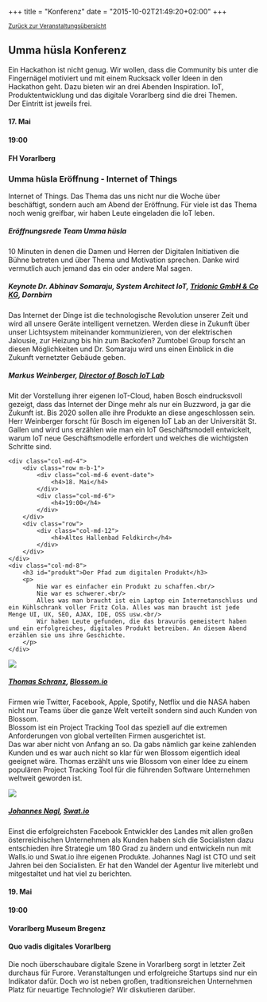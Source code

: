 +++
title = "Konferenz"
date = "2015-10-02T21:49:20+02:00"
+++

<small><a href="/veranstaltungen">Zurück zur Veranstaltungsübersicht</a></small>

## Umma hüsla Konferenz

Ein Hackathon ist nicht genug. Wir wollen, dass die Community bis unter die Fingernägel motiviert und mit einem Rucksack voller Ideen in den Hackathon geht. Dazu bieten wir an drei Abenden Inspiration. IoT, Produktentwicklung und das digitale Vorarlberg sind die drei Themen.<br/>
Der Eintritt ist jeweils frei.

<div class="row event-list m-y-1 p-y-1">
	<div class="col-md-4">
		<div class="row m-b-1">
			<div class="col-md-6 event-date">
				<h4>17. Mai</h4>
			</div>
			<div class="col-md-6">
				<h4>19:00</h4>
			</div>
		</div>
		<div class="row">
			<div class="col-md-12">
				<h4>FH Vorarlberg</h4>
			</div>
		</div>
	</div>
	<div class="col-md-8">
		<h3>Umma hüsla Eröffnung - Internet of Things</h3>
		<p>
			Internet of Things. Das Thema das uns nicht nur die Woche über beschäftigt, sondern auch am Abend der Eröffnung. Für viele ist das Thema noch wenig greifbar, wir haben Leute eingeladen die IoT leben.
		</p>
	</div>
</div>
<div class="row">
	<div class="col-md-2 col-md-offset-2">
	</div>
	<div class="col-md-8">
		<h5>Eröffnungsrede Team Umma hüsla</h5>
		<p>
			10 Minuten in denen die Damen und Herren der Digitalen Initiativen die Bühne betreten und über Thema und Motivation sprechen. Danke wird vermutlich auch jemand das ein oder andere Mal sagen.
		</p>
	</div>
</div>
<div class="row">
	<div class="col-md-2 col-md-offset-2">
	</div>
	<div class="col-md-8">
		<h5>Keynote Dr. Abhinav Somaraju, System Architect IoT, <a href="http://www.tridonic.com/">Tridonic GmbH &amp; Co KG</a>, Dornbirn </h5>
		<p>
			Das Internet der Dinge ist die technologische Revolution unserer Zeit und wird all unsere Geräte intelligent vernetzen.  Werden diese in Zukunft über unser Lichtsystem miteinander kommunizieren, von der elektrischen Jalousie, zur Heizung bis hin zum Backofen? Zumtobel Group forscht an diesen Möglichkeiten und Dr. Somaraju wird uns einen Einblick in die Zukunft vernetzter Gebäude geben.
		</p>
	</div>
</div>
<div class="row">
	<div class="col-md-2 col-md-offset-2">
	</div>
	<div class="col-md-8">
		<h5>Markus Weinberger, <a href="http://www.iot-lab.ch/">Director of Bosch IoT Lab</a></h5>
		<p>
			Mit der Vorstellung ihrer eigenen IoT-Cloud, haben Bosch eindrucksvoll gezeigt, dass das Internet der Dinge mehr als nur ein Buzzword, ja gar die Zukunft ist. Bis 2020 sollen alle ihre Produkte an diese angeschlossen sein. Herr Weinberger forscht für Bosch im eigenen IoT Lab an der Universität St. Gallen und wird uns erzählen wie man ein IoT Geschäftsmodell entwickelt, warum IoT neue Geschäftsmodelle erfordert und welches die wichtigsten Schritte sind.
		</p>
	</div>
</div>
<div class="row event-list m-y-1 p-y-1">

	<div class="col-md-4">
		<div class="row m-b-1">
			<div class="col-md-6 event-date">
				<h4>18. Mai</h4>
			</div>
			<div class="col-md-6">
				<h4>19:00</h4>
			</div>
		</div>
		<div class="row">
			<div class="col-md-12">
				<h4>Altes Hallenbad Feldkirch</h4>
			</div>
		</div>
	</div>
	<div class="col-md-8">
		<h3 id="produkt">Der Pfad zum digitalen Produkt</h3>
		<p>
			Nie war es einfacher ein Produkt zu schaffen.<br/>
			Nie war es schwerer.<br/>
			Alles was man braucht ist ein Laptop ein Internetanschluss und ein Kühlschrank voller Fritz Cola. Alles was man braucht ist jede Menge UI, UX, SEO, AJAX, IDE, OSS usw.<br/>
			Wir haben Leute gefunden, die das bravurös gemeistert haben und ein erfolgreiches, digitales Produkt betreiben. An diesem Abend erzählen sie uns ihre Geschichte.
		</p>
	</div>
</div>
<div class="row">		
	<div class="col-md-2 col-md-offset-2"><img class="img-fluid" src="/img/speaker/thomas.jpg" /></div>
	<div class="col-md-8">
	<h5><a href="https://twitter.com/__tosh">Thomas Schranz</a>, <a href="http://blossom.io">Blossom.io</a></h5>
		<p>
			Firmen wie Twitter, Facebook, Apple, Spotify, Netflix und die NASA haben nicht nur Teams über die ganze Welt verteilt sondern sind auch Kunden von Blossom.<br/>
			Blossom ist ein Project Tracking Tool das speziell auf die extremen Anforderungen von global verteilten Firmen ausgerichtet ist.<br/>
			Das war aber nicht von Anfang an so. Da gabs nämlich gar keine zahlenden Kunden und es war auch nicht so klar für wen Blossom eigentlich ideal geeignet wäre. Thomas erzählt uns wie Blossom von einer Idee zu einem populären Project Tracking Tool für die führenden Software Unternehmen weltweit geworden ist.
		</p>
	</div>
</div>
<div class="row">		
	<div class="col-md-2 col-md-offset-2"><img class="img-fluid" src="/img/speaker/johannes.jpg" /></div>
	<div class="col-md-8">
		<h5><a href="https://twitter.com/jollife">Johannes Nagl</a>, <a href="http://swat.io">Swat.io</a></h5>
		<p>
			Einst die erfolgreichsten Facebook Entwickler des Landes mit allen großen österreichischen Unternehmen als Kunden haben sich die Socialisten dazu entschieden ihre Strategie um 180 Grad zu ändern und entwickeln nun mit Walls.io und Swat.io ihre eigenen Produkte. Johannes Nagl ist CTO und seit Jahren bei den Socialisten. Er hat den Wandel der Agentur live miterlebt und mitgestaltet und hat viel zu berichten.
		</p>
	</div>
</div>
<div class="row event-list m-y-1 p-y-1">
	<div class="col-md-4">
		<div class="row m-b-1">
			<div class="col-md-6 event-date">
				<h4>19. Mai</h4>
			</div>
			<div class="col-md-6">
				<h4>19:00</h4>
			</div>
		</div>
		<div class="row">
			<div class="col-md-12">
				<h4>Vorarlberg Museum Bregenz</h4>
			</div>
		</div>
	</div>
	<div class="col-md-8">
		<h4>Quo vadis digitales Vorarlberg</h4>
		<p>
			Die noch überschaubare digitale Szene in Vorarlberg sorgt in letzter Zeit durchaus für Furore. Veranstaltungen und erfolgreiche Startups sind nur ein Indikator dafür. Doch wo ist neben großen, traditionsreichen Unternehmen Platz für neuartige Technologie? Wir diskutieren darüber.
		</p>
	</div>
</div>
